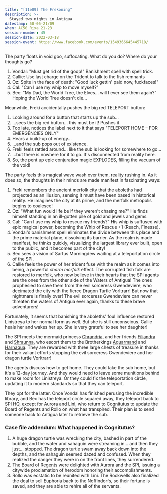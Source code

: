 ```yaml
---
title: "[11e09] The Frekoning"
description: >-
  Stayed two nights in Antigua
datestamp: 50-05-21/09
when: AC50 Rixa 21-23
session-number: 45
session-date: 2022-03-18
session-event: https://www.facebook.com/events/1549366645445718/
---
```


The party floats in void goo, suffocating. What do you do? Where do your thoughts go?

1. Vondal: "Must get rid of the goop!" Banishment spell with spell trick.
2. Callie: Use last charge on the Trident to talk to the fish remnants
3. Oz: Spite in the face of death: "Good luck gettin' paid now, fuckfaces!"
4. Cal: "Can I use my whip to move myself?"
5. Bec: "My Dad, the World Tree, the Elves... will I ever see them again?" Hoping the World Tree doesn't die...

Meanwhile, Freki accidentally pushes the big red TELEPORT button:

1. Looking around for a button that starts up the sub...
2. ...sees the big red button... this must be it! Pushes it.
3. Too late, notices the label next to it that says "TELEPORT HOME – FOR EMERGENCIES ONLY"
4. Hears a build-up of energy...
5. ...and the sub pops out of existence.
6. Freki feels rattled around... like the sub is looking for somewhere to go...
7. ...but there is nowhere for it to go. It's disconnected from reality here.
8. So, the pent up epic conjuration magic EXPLODES, filling the vacuum of the void!

The party feels this magical wave wash over them, reality rushing in. As it does so, the thoughts in their minds are made manifest in fascinating ways:

1. Freki remembers the ancient merfolk city that the aboleths had projected as an illusion, sensing it must have been based in historical reality. He imagines the city at its prime, and the merfolk metropolis begins to coalesce!
2. Oz: "What fun would life be if they weren't chasing me?" He finds himself standing in an ill-gotten pile of gold and jewels and gems.
3. Cal: "Can I use my whip to rescue my friends?" His whip is suffused with epic magical power, becoming the Whip of Rescue +1 (Reach, Finesse).
4. Vondal's banishment spell eliminates the divide between this place and the prime material plane, dissolving its barrier. As the realm is made manifest, he thinks quickly, visualizing the largest library ever built, open to the public, and it becomes part of the city!
5. Bec sees a vision of Sartus Morningdew waiting at a teleportation circle of the SPI.
6. Callie feels the power of her trident fuse with the realm as it comes into being, a powerful *charm merfolk* effect. The corrupted fish folk are restored to merfolk, who now believe in their hearts that the SPI agents are the ones from the other side of the Waters of Antigua! The ones prophesied to save them from the evil sorceress Gwendeviere, who decimated the city with the fierce Dragon Turtle Vorltrarr! But now that nightmare is finally over! The evil sorceress Gwendeviere can never threaten the waters of Antigua ever again, thanks to these brave adventurers!

Fortunately, it seems that banishing the aboleths' foul influence restored Linistreya to her normal form as well. But she is still unconscious. Callie heals her and wakes her up. She is very grateful to see her daughter!

The SPI meets the mermaid princess [Chrandria](../dossiers/chrandria), and her friends [Filiandra](../dossiers/filiandra) and [Shraunna](../dossiers/shraunna), who escort them to the Brotherkings [Aquarmand](../dossiers/aquarmand) and [Harnaqua](../dossiers/harnaqua). They are rewarded with three large chests of treasure in thanks for their valiant efforts stopping the evil sorceress Gwendeviere and her dragon turtle Vorltrarr!

The agents discuss how to get home. They could take the sub home, but it's a 12-day journey. And they would need to leave some munitions behind to make room for Linistreya. Or they could fix the teleportation circle, updating it to modern standards so that they can teleport.

They opt for the latter. Once Vondal has finished perusing the incredible library, and Bec has the teleport circle squared away, they teleport back to SPI HQ, except for Aurora and Lini, who return to Cognitutus to update the Board of Regents and Rollo on what has transpired. Their plan is to send someone back to Antigua later to retrieve the sub.

### Case file addendum: What happened in Cognitutus?

1. A huge dragon turtle was wrecking the city, bashed in part of the bubble, and the water and sahaguin were streaming in... and then they just... stopped. The dragon turtle swam away back down into the depths, and the sahaguin seemed dazed and confused. When they realized the danger they were in on the front lines, they surrendered.
2. The Board of Regents were delighted with Aurora and the SPI, issuing a citywide proclamation of herodom honoring their accomplishments.
3. Rollo was ecstatic to be reunited with Lini. The Rockwells also finalized the deal to sell Euphoria back to the Noffindorfs, so their fortune is saved, and they are able to rehire all of the servants.
